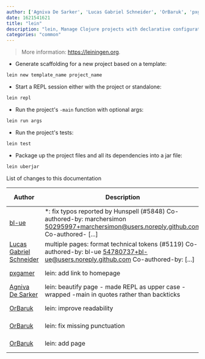 ```yaml
---
author: ['Agniva De Sarker', 'Lucas Gabriel Schneider', 'OrBaruk', 'pxgamer', 'bl-ue']
date: 1621541621
title: "lein"
description: "lein, Manage Clojure projects with declarative configuration."
categories: "common"
---
```

> More information: <https://leiningen.org>.

- Generate scaffolding for a new project based on a template:

```bash
lein new template_name project_name
```

- Start a REPL session either with the project or standalone:

```bash
lein repl
```

- Run the project's `-main` function with optional args:

```bash
lein run args
```

- Run the project's tests:

```bash
lein test
```

- Package up the project files and all its dependencies into a jar file:

```bash
lein uberjar
```
List of changes to this documentation


Author | Description | ISO 8601 Date | GitHub link
------|-----|-----|-----
[bl-ue](mailto:54780737+bl-ue@users.noreply.github.com) | *: fix typos reported by Hunspell (#5848) Co-authored-by: marchersimon <50295997+marchersimon@users.noreply.github.com> Co-authored- [...] | 2021-05-20T22:13:41 | [8ebd171d6f00](https://github.com/tldr-pages/tldr/commit/8ebd171d6f001698709fefc02b1fd5cc9f3a99c4)
[Lucas Gabriel Schneider](mailto:casdpa@gmail.com) | multiple pages: format technical tokens (#5119) Co-authored-by: bl-ue <54780737+bl-ue@users.noreply.github.com> Co-authored-by: [...] | 2021-01-31T18:05:18 | [a5fe31bc47ae](https://github.com/tldr-pages/tldr/commit/a5fe31bc47aece3efa5e66b52b3cf384f27d5d72)
[pxgamer](mailto:owzie123@gmail.com) | lein: add link to homepage | 2019-06-06T04:42:48 | [e665eb1b9340](https://github.com/tldr-pages/tldr/commit/e665eb1b934043fb65b1c19d7c52e555798d4c46)
[Agniva De Sarker](mailto:agnivade@yahoo.co.in) | lein: beautify page - made REPL as upper case - wrapped -main in quotes rather than backticks | 2017-10-31T05:09:24 | [74ce43b08d52](https://github.com/tldr-pages/tldr/commit/74ce43b08d5280e79d12933761c883676fe26974)
[OrBaruk](mailto:OrBaruk@users.noreply.github.com) | lein: improve readability | 2017-10-28T20:26:24 | [40bff3cb62f3](https://github.com/tldr-pages/tldr/commit/40bff3cb62f3eeea0a2ef8de8d90d6b755f9f9d5)
[OrBaruk](mailto:OrBaruk@users.noreply.github.com) | lein: fix missing punctuation | 2017-10-27T21:42:33 | [8c8ebd6e3de8](https://github.com/tldr-pages/tldr/commit/8c8ebd6e3de865130a575c528013b86e24e2ada5)
[OrBaruk](mailto:OrBaruk@users.noreply.github.com) | lein: add page | 2017-10-27T21:30:44 | [533ca21734a8](https://github.com/tldr-pages/tldr/commit/533ca21734a83e69ccab9b9a3942d4bc11124b49)

